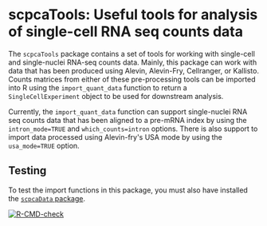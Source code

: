 
# scpcaTools: Useful tools for analysis of single-cell RNA seq counts data

The `scpcaTools` package contains a set of tools for working with single-cell and single-nuclei RNA-seq counts data.
Mainly, this package can work with data that has been produced using Alevin, Alevin-Fry, Cellranger, or Kallisto. 
Counts matrices from either of these pre-processing tools can be imported into R using the `import_quant_data` function to return a `SingleCellExperiment` object to be used for downstream analysis. 

Currently, the `import_quant_data` function can support single-nuclei RNA seq counts data that has been aligned to a pre-mRNA index by using the `intron_mode=TRUE` and `which_counts=intron` options. There is also support to import data processed using Alevin-fry's USA mode by using the `usa_mode=TRUE` option. 


## Testing

To test the import functions in this package, you must also have installed the [`scpcaData` package](https://github.com/AlexsLemonade/scpcaData).

  <!-- badges: start -->
  [![R-CMD-check](https://github.com/AlexsLemonade/scpcaTools/workflows/R-CMD-check/badge.svg)](https://github.com/AlexsLemonade/scpcaTools/actions)
  <!-- badges: end --> 
